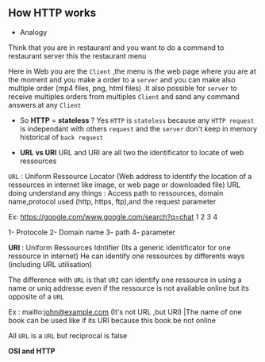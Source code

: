## How HTTP works

- Analogy

Think that you are in restaurant and you want to do a command to restaurant server this the restaurant menu

Here in Web you are the `Client` ,the menu is the web page where you are at the moment and you make a order to a `server` and you can make also multiple order (mp4 files, png, html  files) .It also possible for `server` to receive multiples orders from multiples `Client` and sand any command answers at any `Client`


- So **HTTP** = **stateless** ?
Yes `HTTP` is `stateless` because any `HTTP request` is independant with others `request` and the `server` don't keep in memory historical of `back request`


- **URL vs URI**
URL and URI are all two the identificator to locate of web ressources

`URL` : Uniform Ressource Locator (Web address to identify the location of a ressources in internet like image, or web page or downloaded file)
URL doing understand any things : Access path to ressources, domain name,protocol used (http, https, ftp),and the request parameter

Ex: https://google.com/www.google.com/search?q=chat
      1		2			3	4

1- Protocole
2- Domain name
3- path
4- parameter

**URI** : Uniform Ressources Idntifier (Its a generic identificator for one ressource in internet) He can identify one ressources by differents ways (including URL utilisation)

The difference with `URL` is that `URI` can identify one ressource in using a name or uniq addresse even if the ressource is not available online but its opposite of a `URL`

Ex : mailto:john@example.com (It's not URL ,but URI) |The name of one book can be used like if its URI because this book be not online

All `URL` is a `URL` but reciprocal is false



**OSI and HTTP**